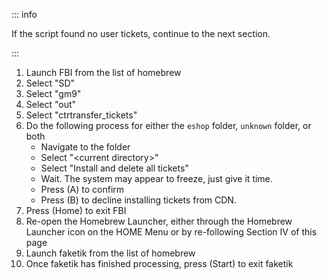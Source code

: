::: info

If the script found no user tickets, continue to the next section.

:::

1. Launch FBI from the list of homebrew
2. Select "SD"
3. Select "gm9"
4. Select "out"
5. Select "ctrtransfer_tickets"
6. Do the following process for either the `eshop` folder, `unknown` folder, or both
   - Navigate to the folder
   - Select "\<current directory>"
   - Select "Install and delete all tickets"
   - Wait. The system may appear to freeze, just give it time.
   - Press (A) to confirm
   - Press (B) to decline installing tickets from CDN.
7. Press (Home) to exit FBI
8. Re-open the Homebrew Launcher, either through the Homebrew Launcher icon on the HOME Menu or by re-following Section IV of this page
9. Launch faketik from the list of homebrew
10. Once faketik has finished processing, press (Start) to exit faketik
